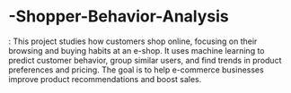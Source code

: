# -Shopper-Behavior-Analysis
: This project studies how customers shop online, focusing on their browsing and buying habits at an e-shop. It uses machine learning to predict customer behavior, group similar users, and find trends in product preferences and pricing. The goal is to help e-commerce businesses improve product recommendations and boost sales.
